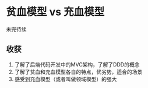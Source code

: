 # 贫血模型 vs 充血模型


未完待续

## 收获

1. 了解了后端代码开发中的MVC架构，了解了DDD的概念
2. 了解了贫血和充血模型各自的特点，优劣势，适合的场景
3. 感受到充血模型（或者叫做领域模型）的强大
